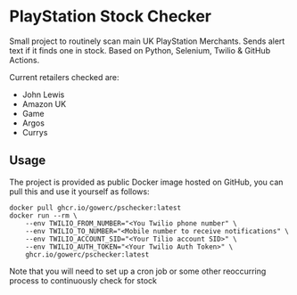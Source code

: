 # PlayStation Stock Checker

Small project to routinely scan main UK PlayStation Merchants. Sends alert text if it finds one in stock. Based on Python, Selenium, Twilio & GitHub Actions.

Current retailers checked are:
- John Lewis
- Amazon UK
- Game
- Argos
- Currys

## Usage

The project is provided as public Docker image hosted on GitHub, you can pull this and use it yourself as follows:

```
docker pull ghcr.io/gowerc/pschecker:latest
docker run --rm \
    --env TWILIO_FROM_NUMBER="<You Twilio phone number" \
    --env TWILIO_TO_NUMBER="<Mobile number to receive notifications" \
    --env TWILIO_ACCOUNT_SID="<Your Tilio account SID>" \
    --env TWILIO_AUTH_TOKEN="<Your Twilio Auth Token>" \
    ghcr.io/gowerc/pschecker:latest
```

Note that you will need to set up a cron job or some other reoccurring process to continuously check for stock
